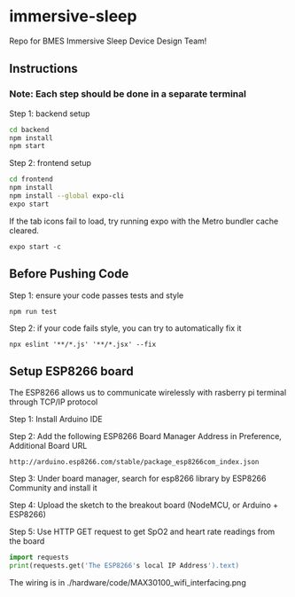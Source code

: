 # immersive-sleep

Repo for BMES Immersive Sleep Device Design Team!

## Instructions

### Note: Each step should be done in a separate terminal

Step 1: backend setup

```bash
cd backend
npm install
npm start
```

Step 2: frontend setup

```bash
cd frontend
npm install
npm install --global expo-cli
expo start
```

If the tab icons fail to load, try running expo with the Metro bundler cache cleared.

`expo start -c`

## Before Pushing Code

Step 1: ensure your code passes tests and style

`npm run test`

Step 2: if your code fails style, you can try to automatically fix it

`npx eslint '**/*.js' '**/*.jsx' --fix`

## Setup ESP8266 board

The ESP8266 allows us to communicate wirelessly with rasberry pi terminal through TCP/IP protocol 

Step 1: Install Arduino IDE

Step 2: Add the following ESP8266 Board Manager Address in Preference, Additional Board URL

`http://arduino.esp8266.com/stable/package_esp8266com_index.json`

Step 3: Under board manager, search for esp8266 library by ESP8266 Community and install it 

Step 4: Upload the sketch to the breakout board (NodeMCU, or Arduino + ESP8266)

Step 5: Use HTTP GET request to get SpO2 and heart rate readings from the board

```python
import requests
print(requests.get('The ESP8266's local IP Address').text)
```

The wiring is in ./hardware/code/MAX30100_wifi_interfacing.png


